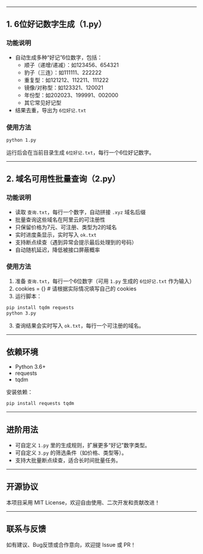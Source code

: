 
---

## 1. 6位好记数字生成（1.py）

### 功能说明

- 自动生成多种“好记”6位数字，包括：
  - 顺子（递增/递减）：如123456、654321
  - 豹子（三连）：如111111、222222
  - 重复型：如121212、112211、111222
  - 镜像/对称型：如123321、120021
  - 年份型：如202023、199991、002000
  - 其它常见好记型
- 结果去重，导出为 `6位好记.txt`

### 使用方法

```bash
python 1.py
```

运行后会在当前目录生成 `6位好记.txt`，每行一个6位好记数字。

---

## 2. 域名可用性批量查询（2.py）

### 功能说明

- 读取 `查询.txt`，每行一个数字，自动拼接 `.xyz` 域名后缀
- 批量查询这些域名在阿里云的可注册性
- 只保留价格为7元、可注册、类型为2的域名
- 实时进度条显示，实时写入 `ok.txt`
- 支持断点续查（遇到异常会提示最后处理到的号码）
- 自动随机延迟，降低被接口屏蔽概率

### 使用方法

1. 准备 `查询.txt`，每行一个6位数字（可用 `1.py` 生成的 `6位好记.txt` 作为输入）
2. cookies = {}  # 请根据实际情况填写自己的 cookies
3. 运行脚本：

```bash
pip install tqdm requests
python 3.py
```

3. 查询结果会实时写入 `ok.txt`，每行一个可注册的域名。

---

## 依赖环境

- Python 3.6+
- requests
- tqdm

安装依赖：

```bash
pip install requests tqdm
```

---

## 进阶用法

- 可自定义 `1.py` 里的生成规则，扩展更多“好记”数字类型。
- 可自定义 `3.py` 的筛选条件（如价格、类型等）。
- 支持大批量断点续查，适合长时间批量任务。

---

## 开源协议

本项目采用 MIT License，欢迎自由使用、二次开发和贡献改进！

---

## 联系与反馈

如有建议、Bug反馈或合作意向，欢迎提 Issue 或 PR！
